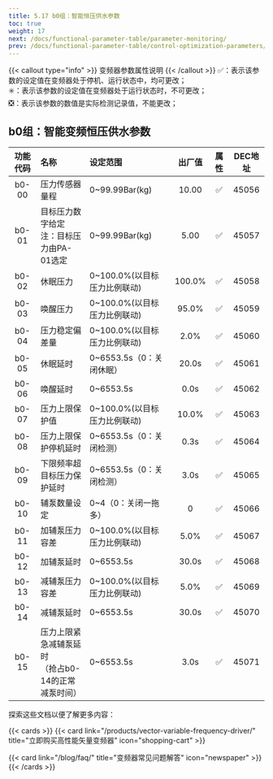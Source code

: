 ```yaml
---
title: 5.17 b0组：智能恒压供水参数
toc: true
weight: 17
next: /docs/functional-parameter-table/parameter-monitoring/
prev: /docs/functional-parameter-table/control-optimization-parameters/
---
```

{{< callout type="info" >}}
  变频器参数属性说明
{{< /callout >}}
✅：表示该参数的设定值在变频器处于停机、运行状态中，均可更改；  
✳️：表示该参数的设定值在变频器处于运行状态时，不可更改；  
❎：表示该参数的数值是实际检测记录值，不能更改；


## b0组：智能变频恒压供水参数

|  功能代码|    名称  | 设定范围 | 出厂值 |属性 | DEC地址 |
| :----: |    :----   | :----   | :----:   | :----:   | :----:   |
|  b0-00|    压力传感器量程  | 0~99.99Bar(kg) |10.00 | ✅ | 45056 |
|  b0-01|    目标压力数字给定</br>注：目标压力由PA-01选定  | 0~99.99Bar(kg) |5.00 | ✅ | 45057 |
|  b0-02|    休眠压力  | 0~100.0%(以目标压力比例联动) |100.0% | ✅ | 45058 |
|  b0-03|    唤醒压力  | 0~100.0%(以目标压力比例联动) |95.0% | ✅ | 45059 |
|  b0-04|    压力稳定偏差量  | 0~100.0%(以目标压力比例联动) |2.0% | ✅ | 45060 |
|  b0-05|    休眠延时  | 0~6553.5s（0：关闭休眠） |20.0s | ✅ | 45061 |
|  b0-06|    唤醒延时  | 0~6553.5s |0.0s | ✅ | 45062 |
|  b0-07|    压力上限保护值  | 0~100.0%(以目标压力比例联动) |10.0% | ✅ | 45063 |
|  b0-08|    压力上限保护停机延时  | 0~6553.5s（0：关闭检测） |0.3s | ✅ | 45064 |
|  b0-09|    下限频率超目标压力保护延时  | 0~6553.5s（0：关闭检测） |3.0s | ✅ | 45065 |
|  b0-10|    辅泵数量设定  | 0~4（0：关闭一拖多） |0 | ✅ | 45066 |
|  b0-11|    加辅泵压力容差  | 0~100.0%(以目标压力比例联动) |5.0% | ✅ | 45067 |
|  b0-12|    加辅泵延时  | 0~6553.5s |30.0s | ✅ | 45068 |
|  b0-13|    减辅泵压力容差  | 0~100.0%(以目标压力比例联动) |5.0% | ✅ | 45069 |
|  b0-14|    减辅泵延时  | 0~6553.5s |30.0s | ✅ | 45070 |
|  b0-15|    压力上限紧急减辅泵延时</br>（抢占b0-14的正常减泵时间）  | 0~6553.5s |3.0s | ✅ | 45071 |


探索这些文档以便了解更多内容：

{{< cards >}}
  {{< card link="/products/vector-variable-frequency-driver/" title="立即购买高性能矢量变频器" icon="shopping-cart" >}}

  {{< card link="/blog/faq/" title="变频器常见问题解答" icon="newspaper" >}}
{{< /cards >}}	
